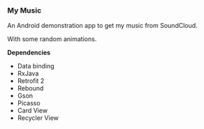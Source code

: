 ### My Music
An Android demonstration app to get my music from SoundCloud.

With some random animations.

**Dependencies**

* Data binding
* RxJava
* Retrofit 2
* Rebound
* Gson
* Picasso
* Card View
* Recycler View
